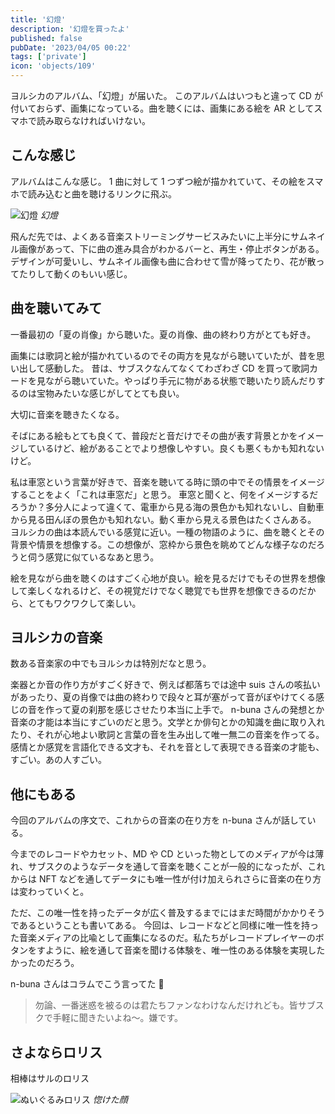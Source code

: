 ```yaml
---
title: '幻燈'
description: '幻燈を買ったよ'
published: false
pubDate: '2023/04/05 00:22'
tags: ['private']
icon: 'objects/109'
---
```


ヨルシカのアルバム、「幻燈」が届いた。
このアルバムはいつもと違って CD が付いておらず、画集になっている。曲を聴くには、画集にある絵を AR としてスマホで読み取らなければいけない。

## こんな感じ

アルバムはこんな感じ。
1 曲に対して 1 つずつ絵が描かれていて、その絵をスマホで読み込むと曲を聴けるリンクに飛ぶ。

![幻燈](https://images.site.yajihum.dev/images/2023/04/20230405/gentou.jpeg)
_幻燈_

飛んだ先では、よくある音楽ストリーミングサービスみたいに上半分にサムネイル画像があって、下に曲の進み具合がわかるバーと、再生・停止ボタンがある。
デザインが可愛いし、サムネイル画像も曲に合わせて雪が降ってたり、花が散ってたりして動くのもいい感じ。

## 曲を聴いてみて

一番最初の「夏の肖像」から聴いた。夏の肖像、曲の終わり方がとても好き。

画集には歌詞と絵が描かれているのでその両方を見ながら聴いていたが、昔を思い出して感動した。
昔は、サブスクなんてなくてわざわざ CD を買って歌詞カードを見ながら聴いていた。やっぱり手元に物がある状態で聴いたり読んだりするのは宝物みたいな感じがしてとても良い。

大切に音楽を聴きたくなる。

そばにある絵もとても良くて、普段だと音だけでその曲が表す背景とかをイメージしているけど、絵があることでより想像しやすい。良くも悪くもかも知れないけど。

私は車窓という言葉が好きで、音楽を聴いてる時に頭の中でその情景をイメージすることをよく「これは車窓だ」と思う。
車窓と聞くと、何をイメージするだろうか？多分人によって違くて、電車から見る海の景色かも知れないし、自動車から見る田んぼの景色かも知れない。動く車から見える景色はたくさんある。
ヨルシカの曲は本読んでいる感覚に近い。一種の物語のように、曲を聴くとその背景や情景を想像する。この想像が、窓枠から景色を眺めてどんな様子なのだろうと伺う感覚に似ているなあと思う。

絵を見ながら曲を聴くのはすごく心地が良い。絵を見るだけでもその世界を想像して楽しくなれるけど、その視覚だけでなく聴覚でも世界を想像できるのだから、とてもワクワクして楽しい。

## ヨルシカの音楽

数ある音楽家の中でもヨルシカは特別だなと思う。

楽器とか音の作り方がすごく好きで、例えば都落ちでは途中 suis さんの咳払いがあったり、夏の肖像では曲の終わりで段々と耳が塞がって音がぼやけてくる感じの音を作って夏の刹那を感じさせたり本当に上手で。
n-buna さんの発想とか音楽の才能は本当にすごいのだと思う。文学とか俳句とかの知識を曲に取り入れたり、それが心地よい歌詞と言葉の音を生み出して唯一無二の音楽を作ってる。
感情とか感覚を言語化できる文才も、それを音として表現できる音楽の才能も、すごい。あの人すごい。

## 他にもある

今回のアルバムの序文で、これからの音楽の在り方を n-buna さんが話している。

今までのレコードやカセット、MD や CD といった物としてのメディアが今は薄れ、サブスクのようなデータを通して音楽を聴くことが一般的になったが、これからは NFT などを通してデータにも唯一性が付け加えられさらに音楽の在り方は変わっていくと。

ただ、この唯一性を持ったデータが広く普及するまでにはまだ時間がかかりそうであるということも書いてある。
今回は、レコードなどと同様に唯一性を持った音楽メディアの比喩として画集になるのだ。私たちがレコードプレイヤーのボタンをすように、絵を通して音楽を聞ける体験を、唯一性のある体験を実現したかったのだろう。

n-buna さんはコラムでこう言ってた 🤣

> 勿論、一番迷惑を被るのは君たちファンなわけなんだけれども。皆サブスクで手軽に聞きたいよね〜。嫌です。

## さよならロリス

相棒はサルのロリス

![ぬいぐるみロリス](https://images.site.yajihum.dev/images/2023/04/20230405/sayonararorisu.jpeg)
_惚けた顔_
